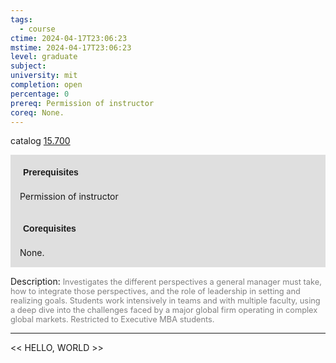 ```yaml
---
tags:
  - course
ctime: 2024-04-17T23:06:23
mstime: 2024-04-17T23:06:23
level: graduate
subject: 
university: mit
completion: open
percentage: 0
prereq: Permission of instructor
coreq: None.
---
```


catalog [15.700](http://student.mit.edu/catalog/m15c.html#15.700)

<span style="display: block; padding: 15px; background-color: rgb(100, 100, 100, 0.2);"><font id="m_prereq1229_0" style="display: block; font-family: Arial, sans-serif; font-weight: bold; padding: 5px">Prerequisites</font><br><span id="prereq1229_0">Permission of instructor</span></span>
<span style="display: block; padding: 15px; background-color: rgb(100, 100, 100, 0.2);"><font id="m_coreq1229_0" style="display: block; font-family: Arial, sans-serif; font-weight: bold; padding: 5px">Corequisites</font><br><span id="coreq1229_0">None.</span></span>

<font style="">Description:</font>
<font style="color: grey; font-size: 0.8rem;">Investigates the different perspectives a general manager must take, how to integrate those perspectives, and the role of leadership in setting and realizing goals. Students work intensively in teams and with multiple faculty, using a deep dive into the challenges faced by a major global firm operating in complex global markets. Restricted to Executive MBA students.</font>



---

<< HELLO, WORLD >>
